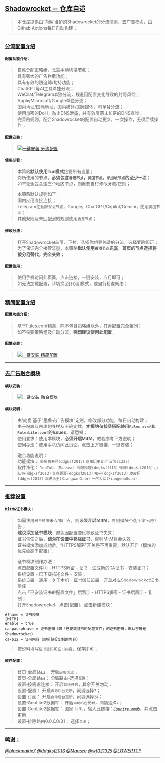 ## [Shadowrocket -- 仓库自述](https://github.com/XiangwanGuan/Shadowrocket)<br>
> 本仓库提供由'向晚'维护的Shadowrocket的分流规则、去广告模块，由Github Actions每日自动构建；<br>
>
------
>
### [分流配置介绍](#分流配置介绍)<br>
>
#### `配置功能介绍：`<br>
> 自动分配策略组，无需手动切换节点；<br>
> 具有强大的广告拦截功能；<br>
> 具有有效的防追踪/劫持功能；<br>
> ChatGPT等AI工具单独分流；<br>
> WeChat/Telegram单独分流，规避因配置变化导致的封号风险；<br>
> Apple/Microsoft/Google单独分流；<br>
> 国内地址/国际地址，国内媒体/国际媒体，可单独分流；<br>
> 使用加密的DoH，防止DNS泄露，并有效屏蔽未加密的DNS查询；<br>
> 完善的规则，配合Shadowrocket的配置自动更新，一次操作，无须后续操作；<br>
>
#### `配置安装：`<br>
> [![一键安装 分流配置](https://img.shields.io/static/v1?label=一键安装&message=Rules.conf&color=grey&logo=googledocs&logoColor=white&labelColor=orange&messageColor=white)](https://lowertop.github.io/Shadowrocket-First/redirect.html?url=shadowrocket://config/add/https://raw.githubusercontent.com/XiangwanGuan/Shadowrocket/main/Rules.conf "一键安装本配置文件")<br>
>
#### `使用必看：`<br>
> 本策略**默认使用Tun模式**接管所有流量；<br>
> 你所使用的节点，**必须包含`香港节点`，`美国节点`，`新加坡节点`的至少一项**；<br>
> 如不完全包含这三个地区节点，则需要自行修改分流/正则；<br>
> 
> 本策略默认规则如下：<br>
> 国内应用直接连接；<br>
> Telegram使用`新加坡节点`，Google，ChatGPT/Copilot/Gemini，使用`美国节点`；<br>
> 其他规则及未匹配到的规则使用`香港节点`；<br>
>
#### `修改分流：`<br>
> 打开Shadowrocket首页，下拉，选择你想要修改的分流，选择策略即可；<br>
> 为了保证完全接管流量，本策略**默认使用`香港节点`兜底**，**首页的节点选择将被分组替代，完全失效**；<br>
>
#### `配置使用：`<br>
> 使用手机访问此页面，点击链接，一键安装，应用即可；<br>
> 如无法加载配置，请切换至[代理]模式，或自行检查网络；<br>
>
------
>
### [精简配置介绍](#精简配置介绍)<br>
>
#### `配置功能介绍：`<br>
> 基于Rules.conf精简，除不包含策略组以外，其余配置完全相同；<br>
> 如不需要策略组及自动分流，**强烈建议使用此配置**；<br>
>
#### `配置安装：`<br>
> [![一键安装 精简配置](https://img.shields.io/static/v1?label=一键安装&message=RulesLite.conf&color=grey&logo=googledocs&logoColor=white&labelColor=orange&messageColor=white)](https://lowertop.github.io/Shadowrocket-First/redirect.html?url=shadowrocket://config/add/https://raw.githubusercontent.com/XiangwanGuan/Shadowrocket/main/RulesLite.conf "一键安装本配置文件")<br>
>
------
>
### [去广告融合模块](#去广告融合模块)<br>
>
#### `模块安装：`<br>
> [![一键安装 融合模块](https://img.shields.io/static/v1?label=一键安装&message=融合模块&color=grey&logo=lvgl&logoColor=white&labelColor=blue&messageColor=white)](https://lowertop.github.io/Shadowrocket-First/redirect.html?url=shadowrocket://install?module=https://raw.githubusercontent.com/XiangwanGuan/Shadowrocket/main/Module.sgmodule "一键安装本模块")<br>
>
#### `模块说明：`<br>
> 由'向晚'基于“墨鱼去广告模块”定制，修改部分功能，每日自动构建；<br>
> 由于配置及网络的多样及不确定性，**本模块仅接受搭配使用`Rules.conf`和`RulesLite.conf`的Issues**，请悉知；<br>
> 使用要求：使用本模块，**必须开启MitM**，教程参考下方说明；<br>
> 使用办法：使用手机访问此页面，点击上方链接，一键安装；<br>
> 
> 融合功能说明：<br>
> 功能模块：
`墨鱼去开屏(ddgksf2013)`
`京东历史比价(wf021325)`<br>
> 软件净化：
`YouTube（Maasea）`
`哔哩哔哩(ddgksf2013)`
`微博(ddgksf2013)`
`小红书(ddgksf2013)`
`菜鸟裹裹(ddgksf2013)`
`知乎(ddgksf2013)`
`皮皮虾(ddgksf2013)`
`高德地图(XiangwanGuan)`
`一汽大众(XiangwanGuan)`
>
------
>
### [推荐设置](#推荐设置)<br>
>
#### `MitM&证书模块：`<br>
> 如需使用`融合模块`来去除广告，则**必须开启MitM**，否则模块不能正常去除广告；<br>
> **建议添加证书模块**，避免因配置变化导致证书失效；<br>
> 证书信任之后，**请勿在设置中移除证书**，否则MitM将会失效；<br>
> 证书模块添加成功后，“HTTPS解密”开关将不再重要，默认开启（模块的优先级高于配置）；<br>
> 
> 证书模块制作办法：<br>
> 点击配置文件ⓘ - HTTPS解密 - 证书 - 生成新的CA证书 - 安装证书；<br>
> 系统设置 - 已下载描述文件 - 安装；<br>
> 系统设置 - 通用 - 关于本机 - 证书信任设置 - 开启对应Shadowrocket证书信任；<br>
> 点击「已安装证书的配置文件」后面ⓘ - HTTPS解密 - 证书后面ⓘ - 复制；<br>
> 打开Shadowrocket，点击[配置]，点击新建模块：<br>
```
#!name = 证书模块
[MITM]
enable = true
ca-passphrase = 证书密码（即「已安装证书的配置文件」的证书密码，默认密码是Shadowrocket）
ca-p12 = 证书内容（即剪贴板复制的内容）
```
>按说明填写`证书密码`和`证书内容`，保存即可；<br>
>
#### `软件配置：`<br>
> 首页-全局路由：
开启`启用回退`；<br>
> 首页-全局路由：
全局路由-选择`配置`；<br>
> 设置-按需求连接：
开启`始终开启`，其余开关勿动；<br>
> 设置-配置：
开启`自动后台更新`，间隔选择`7`；<br>
> 设置-订阅：
开启`自动后台更新`，间隔选择`24`；<br>
> 设置-GeoLite2数据库：
开启`自动后台更新`，间隔选择`7`；<br>
> 设置-GeoLite2数据库：
国家-URL，输入此链接：[*`Country.mmdb`*](https://github.com/Hackl0us/GeoIP2-CN/raw/release/Country.mmdb)，并点击更新；<br>
> 设置-排除路由0.0.0.0/31：
选择`关闭`；<br>
>
------
>
### [鸣谢：](#鸣谢：)<br>
[*@blackmatrix7*](https://github.com/blackmatrix7/ios_rule_script/tree/master/rule/Shadowrocket)
[*@ddgksf2013*](https://github.com/ddgksf2013/ddgksf2013)
[*@Maasea*](https://github.com/Maasea/sgmodule)
[*@wf021325*](https://github.com/wf021325/qx)
[*@LOWERTOP*](https://github.com/LOWERTOP/Shadowrocket-First)
<br>
>
------
>

